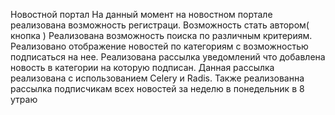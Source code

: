 Новостной портал
На данный момент на новостном портале реализована возможность регистраци.
Возможность стать автором( кнопка )
Реализована возможность поиска по различным критериям.
Реализовано отображение новостей по категориям с возможностью подписаться на нее.
Реализована рассылка уведомлений что добавлена новость в категории на которую подписан. Данная рассылка реализована с использованием Celery и Radis.
Также реализованна рассылка подписчикам всех новостей за неделю в понедельник в 8 утраю